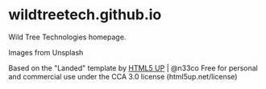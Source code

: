 # wildtreetech.github.io
Wild Tree Technologies homepage.

Images from Unsplash

Based on the "Landed" template by [HTML5 UP](//html5up.net) | @n33co
Free for personal and commercial use under the CCA 3.0 license (html5up.net/license)
